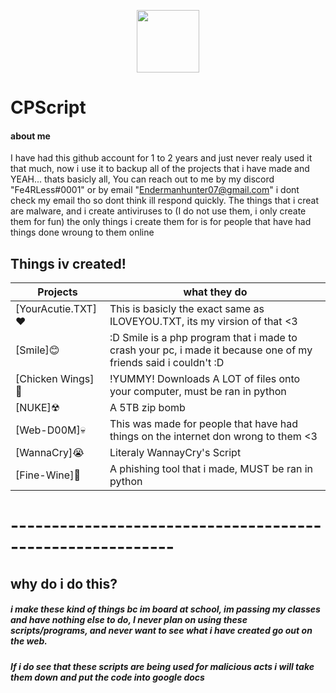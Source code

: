 <p align="center">
 <img src="https://engfto.com/index/create_animated_text_tiles/0-24" width="100" height="100" />
</p>


# CPScript
#### about me
I have had this github account for 1 to 2 years and just never realy used it that much, now i use it to backup all of the projects that i have made and YEAH... thats basicly all, You can reach out to me by my discord "Fe4RLess#0001" or by email "Endermanhunter07@gmail.com" i dont check my email tho so dont think ill respond quickly. The things that i creat are malware, and i create antiviruses to (I do not use them, i only create them for fun) the only things i create them for is for people that have had things done wroung to them online

## Things iv created!


Projects | what they do
--------- | ---------
[YourAcutie.TXT]❤️ | This is basicly the exact same as ILOVEYOU.TXT, its my virsion of that <3
[Smile]😊 | :D Smile is a php program that i made to crash your pc, i made it because one of my friends said i couldn't :D
[Chicken Wings]🍗 | !YUMMY! Downloads A LOT of files onto your computer, must be ran in python
[NUKE]☢ | A 5TB zip bomb
[Web-D00M]💀 | This was made for people that have had things on the internet don wrong to them <3
[WannaCry]😭 | Literaly WannayCry's Script
[Fine-Wine]🍷 | A phishing tool that i made, MUST be ran in python
# ----------------------------------------------------------

## why do i do this?
##### i make these kind of things bc im board at school, im passing my classes and have nothing else to do, I never plan on using these scripts/programs, and never want to see what i have created go out on the web.

##### If i do see that these scripts are being used for malicious acts i will take them down and put the code into google docs

<!--START_SECTION:waka-->

<!--END_SECTION:waka-->
